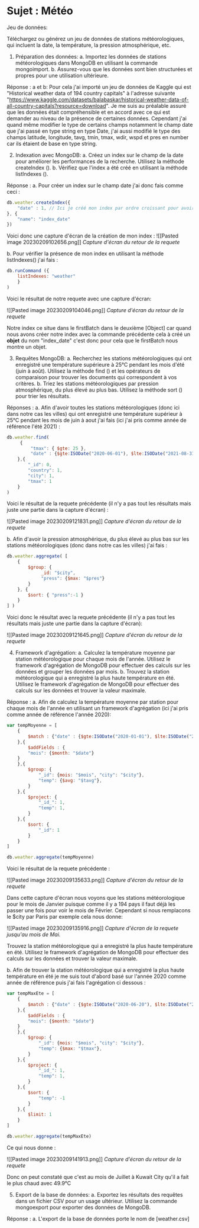 
# Sujet : Météo


Jeu de données: 

Téléchargez ou générez un jeu de données de stations météorologiques, qui incluent la date, la température, la pression atmosphérique, etc.

1. Préparation des données:
	a. Importez les données de stations météorologiques dans MongoDB en utilisant la commande mongoimport.
	b. Assurez-vous que les données sont bien structurées et propres pour une utilisation ultérieure.

Réponse :
	a et b: 
		Pour cela j'ai importé un jeu de données de Kaggle qui est "Historical weather data of 194 country capitals" à l'adresse suivante "https://www.kaggle.com/datasets/balabaskar/historical-weather-data-of-all-country-capitals?resource=download". 
		Je me suis au préalable assuré que les données était compréhensible et en accord avec ce qui est demander au niveau de la présence de certaines données. 
		Cependant j'ai quand même modifier le type de certains champs notamment le champ date que j'ai passé en type string en type Date, j'ai aussi modifié le type des champs latitude, longitude, tavg, tmin, tmax, wdir, wspd et pres en number car ils étaient de base en type string.

2. Indexation avec MongoDB: 
	a. Créez un index sur le champ de la date pour améliorer les performances de la recherche. Utilisez la méthode createIndex (). 
	b. Vérifiez que l'index a été créé en utilisant la méthode listIndexes ().

Réponse : 
	a. Pour créer un index sur le champ date j'ai donc fais comme ceci : 
	
```javascript
db.weather.createIndex({
	"date" : 1, // Ici je créé mon index par ordre croissant pour avoir les dates les plus récentes
}, {
	"name": "index_date"
})
```

Voici donc une capture d'écran de la création de mon index : 
![[Pasted image 20230209102656.png]]
*Capture d'écran du retour de la requete*

b. Pour vérifier la présence de mon index en utilisant la méthode listIndexes() j'ai fais :

```javascript
db.runCommand ({	
	listIndexes: "weather"	
	}
)
```

Voici le résultat de notre requete avec une capture d'écran:

![[Pasted image 20230209104046.png]]
*Capture d'écran du retour de la requete*

Notre index ce situe dans le firstBatch dans le deuxième [Object] car quand nous avons créer notre index avec la commande précédente cela à créé un **objet** du nom "index_date" c'est donc pour cela que le firstBatch nous montre un objet.

3. Requêtes MongoDB: 
	a. Recherchez les stations météorologiques qui ont enregistré une température supérieure à 25°C pendant les mois d'été (juin à août). Utilisez la méthode find () et les opérateurs de comparaison pour trouver les documents qui correspondent à vos critères. 
	b. Triez les stations météorologiques par pression atmosphérique, du plus élevé au plus bas. Utilisez la méthode sort () pour trier les résultats.

Réponses : 
	a. Afin d'avoir toutes les stations météorologiques (donc ici dans notre cas les villes) qui ont enregistré une température supérieur à 25°C pendant les mois de juin à aout j'ai fais (ici j'ai pris comme année de référence l'été 2021) :

```javascript
db.weather.find(
	 {
		 "tmax": { $gte: 25 },
		 "date" : {$gte:ISODate("2020-06-01"), $lte:ISODate("2021-08-31")}
	},{
		"_id": 0,
		"country": 1, 
		"city": 1,
		"tmax": 1
	}
)
```

Voici le résultat de la requete précédente (il n'y a pas tout les résultats mais juste une partie dans la capture d'écran) :

![[Pasted image 20230209121831.png]]
*Capture d'écran du retour de la requete*

b.  Afin d'avoir la pression atmosphérique, du plus élevé au plus bas sur les stations météorologiques (donc dans notre cas les villes)  j'ai fais :

```javascript
db.weather.aggregate( [  
	{
		$group: {
			 _id: "$city", 
			 "press": {$max: "$pres"} 
		}
	}, { 
		$sort: { "press":-1 } 
	} 
] )
```

Voici donc le résultat avec la requete précédente (il n'y a pas tout les résultats mais juste une partie dans la capture d'écran):

![[Pasted image 20230209121645.png]]
*Capture d'écran du retour de la requete*

4. Framework d'agrégation: 
	a. Calculez la température moyenne par station météorologique pour chaque mois de l'année. Utilisez le framework d'agrégation de MongoDB pour effectuer des calculs sur les données et grouper les données par mois. 
	b. Trouvez la station météorologique qui a enregistré la plus haute température en été. Utilisez le framework d'agrégation de MongoDB pour effectuer des calculs sur les données et trouver la valeur maximale.

Réponse : 
	a. Afin de calculez la température moyenne par station pour chaque mois de l'année en utilisant un framework d'agrégation (ici j'ai pris comme année de référence l'année 2020): 

```javascript
var tempMoyenne = [
	{
		$match : {"date" : {$gte:ISODate("2020-01-01"), $lte:ISODate("2020-12-31")}}
	},{
		$addFields : {
		"mois": {$month: "$date"}
	}
	},{
		$group: {
			"_id": {mois: "$mois", "city": "$city"},
			"temp": {$avg: "$tavg"},
		}
	},{
		$project: {
			"_id_": 1,
			"temp": 1,			
		}
	},{
		$sort: {
			"_id": 1
		}
	}
]

db.weather.aggregate(tempMoyenne)
```

Voici le résultat de la requete précédente :

![[Pasted image 20230209135633.png]]
*Capture d'écran du retour de la requete*

Dans cette capture d'écran nous voyons que les stations météorologique pour le mois de Janvier puisque comme il y a 194 pays il faut déjà les passer une fois pour voir le mois de Février. Cependant si nous remplacons le $city par Paris par exemple cela nous donne:

![[Pasted image 20230209135916.png]]
*Capture d'écran de la requete jusqu'au mois de Mai.*



Trouvez la station météorologique qui a enregistré la plus haute température en été. Utilisez le framework d'agrégation de MongoDB pour effectuer des calculs sur les données et trouver la valeur maximale.

b. Afin de trouver la station météorologique qui a enregistré la plus haute température en été je me suis tout d'abord basé sur l'année 2020 comme année de référence puis j'ai fais l'agrégation ci dessous : 

```javascript
var tempMaxEte = [
	{
		$match : {"date" : {$gte:ISODate("2020-06-20"), $lte:ISODate("2020-09-22")}}
	},{
		$addFields : {
		"mois": {$month: "$date"}
	}
	},{
		$group: {
			"_id": {mois: "$mois", "city": "$city"},
			"temp": {$max: "$tmax"},
		}
	},{
		$project: {
			"_id_": 1,
			"temp": 1,			
		}
	},{
		$sort: {
			"temp": -1
		}
	},{
		$limit: 1		
	}
]

db.weather.aggregate(tempMaxEte)
```

Ce qui nous donne : 

![[Pasted image 20230209141913.png]]
*Capture d'écran du retour de la requete*

Donc on peut constaté que c'est au mois de Juillet à Kuwait City qu'il a fait le plus chaud avec 49.9°C

5. Export de la base de données: 
	a. Exportez les résultats des requêtes dans un fichier CSV pour un usage ultérieur. Utilisez la commande mongoexport pour exporter des données de MongoDB.

Réponse : 
a. L'export de la base de données porte le nom de [weather.csv] 
